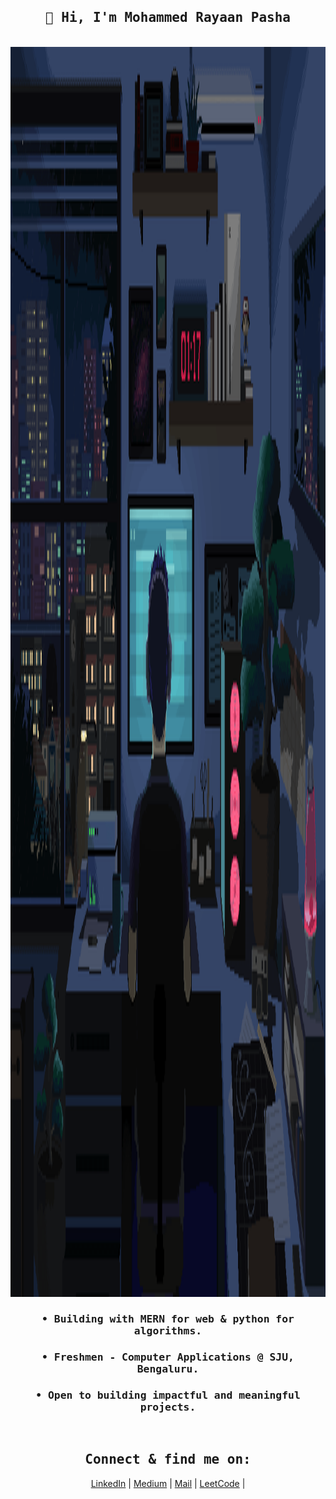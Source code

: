 <h2 align="center"><samp>👋 Hi, I'm Mohammed Rayaan Pasha</samp></h2><br>
<div align="center">
  <img src="./cover.gif" style="height:50vh;">
</div>
<div align="center">
  <samp>
  <h3>• Building with MERN for web & python for algorithms.</h3>
  <h3>• Freshmen - Computer Applications @ SJU, Bengaluru.</h3>
  <h3>• Open to building impactful and meaningful projects.</h3>
  </samp> <br>
  <samp><h2>Connect & find me on: </h2></samp>
  <a href="https://linkedin.com/in/mdrayaanpasha" sytle="text-decoration:none">LinkedIn</a> | 
<a href="https://medium.com/@mdrayaanpasha">Medium</a> | 
<a href="mailto:mdrayaanpasha@gmail.com">Mail</a> | 
<a href="https://leetcode.com/u/mdrayaanpasha">LeetCode</a> | 

</div>

